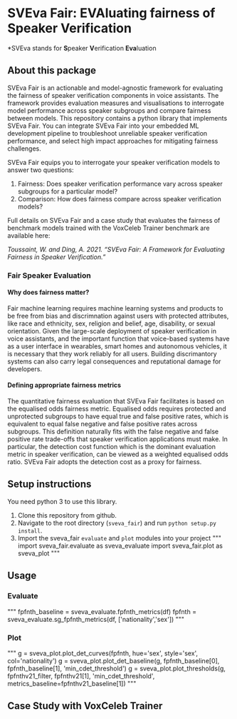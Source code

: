 # SVEva Fair: EVAluating fairness of Speaker Verification
\*SVEva stands for **S**peaker **V**erification **Eva**luation

## About this package

SVEva Fair is an actionable and model-agnostic framework for evaluating the fairness of speaker verification components in voice assistants. The framework provides evaluation measures and visualisations to interrogate model performance across speaker subgroups and compare fairness between models. This repository contains a python library that implements SVEva Fair. You can integrate SVEva Fair into your embedded ML development pipeline to troubleshoot unreliable speaker verification performance, and select high impact approaches for mitigating fairness challenges.

SVEva Fair equips you to interrogate your speaker verification models to answer two questions:

1. Fairness: Does speaker verification performance vary across speaker subgroups for a particular model?
2. Comparison: How does fairness compare across speaker verification models?

Full details on SVEva Fair and a case study that evaluates the fairness of benchmark models trained with the VoxCeleb Trainer benchmark are available here:

*Toussaint, W. and Ding, A. 2021. “SVEva Fair: A Framework for Evaluating Fairness in Speaker Verification.”* 

### Fair Speaker Evaluation

#### Why does fairness matter?

Fair machine learning requires machine learning systems and products to be free from bias and discrimnation against users with protected attributes, like race and ethnicity, sex, religion and belief, age, disability, or sexual orientation. Given the large-scale deployment of speaker verification in voice assistants, and the important function that voice-based systems have as a user interface in wearables, smart homes and autonomous vehicles, it is necessary that they work reliably for all users. Building discrimantory systems can also carry legal consequences and reputational damage for developers.

#### Defining appropriate fairness metrics
The quantitative fairness evaluation that SVEva Fair facilitates is based on the equalised odds fairness metric. Equalised odds requires protected and unprotected subgroups to have equal true and false positive rates, which is equivalent to equal false negative and false positive rates across subgroups. This definition naturally fits with the false negative and false positive rate trade-offs that speaker verification applications must make. In particular, the detection cost function which is the dominant evaluation metric in speaker verification, can be viewed as a weighted equalised odds ratio. SVEva Fair adopts the detection cost as a proxy for fairness.

## Setup instructions
You need python 3 to use this library.

1. Clone this repository from github.
2. Navigate to the root directory (`sveva_fair`) and run `python setup.py install`.
3. Import the sveva_fair `evaluate` and `plot` modules into your project
"""
import sveva_fair.evaluate as sveva_evaluate
import sveva_fair.plot as sveva_plot
"""

## Usage

### Evaluate 


"""
fpfnth_baseline = sveva_evaluate.fpfnth_metrics(df)
fpfnth = sveva_evaluate.sg_fpfnth_metrics(df, ['nationality','sex'])
"""

### Plot

"""
g = sveva_plot.plot_det_curves(fpfnth, hue='sex', style='sex', col='nationality') 
g = sveva_plot.plot_det_baseline(g, fpfnth_baseline[0], fpfnth_baseline[1], 'min_cdet_threshold')
g = sveva_plot.plot_thresholds(g, fpfnthv21_filter, fpfnthv21[1], 'min_cdet_threshold', metrics_baseline=fpfnthv21_baseline[1])
"""

## Case Study with VoxCeleb Trainer
